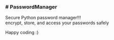 <h3># PasswordManager</h3>
<p>
   Secure Python password manager!!! <br> encrypt, store, and access your passwords safely
</p>
Happy coding :)
